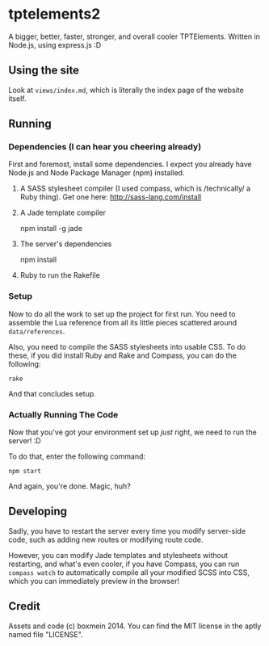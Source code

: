 # tptelements2

A bigger, better, faster, stronger, and overall cooler TPTElements. Written in
Node.js, using express.js :D

## Using the site

Look at `views/index.md`, which is literally the index page of the website
itself.

## Running

### Dependencies (I can hear you cheering already)

First and foremost, install some dependencies. I expect you already have Node.js
and Node Package Manager (npm) installed.

1. A SASS stylesheet compiler (I used compass, which is /technically/ a Ruby 
   thing). Get one here: http://sass-lang.com/install

2. A Jade template compiler

    npm install -g jade

3. The server's dependencies

    npm install

4. Ruby to run the Rakefile

### Setup

Now to do all the work to set up the project for first run. You need to assemble
the Lua reference from all its little pieces scattered around `data/references`.

Also, you need to compile the SASS stylesheets into usable CSS. To do these, if
you did install Ruby and Rake and Compass, you can do the following:

    rake

And that concludes setup.

### Actually Running The Code

Now that you've got your environment set up _just_ right, we need to run the
server! :D

To do that, enter the following command:

    npm start

And again, you're done. Magic, huh? 

## Developing

Sadly, you have to restart the server every time you modify server-side code, 
such as adding new routes or modifying route code.

However, you can modify Jade templates and stylesheets without restarting, and
what's even cooler, if you have Compass, you can run `compass watch` to 
automatically compile all your modified SCSS into CSS, which you can immediately
preview in the browser!


## Credit

Assets and code (c) boxmein 2014. You can find the MIT license in the aptly
named file "LICENSE".

